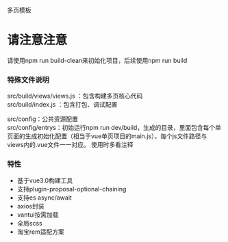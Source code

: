 多页模板
# 请注意注意  
请使用npm run build-clean来初始化项目，后续使用npm run build

### 特殊文件说明
src/build/views/views.js ：包含构建多页核心代码  
src/build/index.js ：包含打包、调试配置  

src/config：公共资源配置  
src/config/entrys：初始运行npm run dev/build，生成的目录，里面包含每个单页面的生成初始化配置（相当于vue单页项目的main.js），每个js文件路径与views内的.vue文件一一对应。
使用时多看注释

### 特性
* 基于vue3.0构建工具
* 支持plugin-proposal-optional-chaining
* 支持es async/await
* axios封装
* vantui按需加载
* 全局scss
* 淘宝rem适配方案
